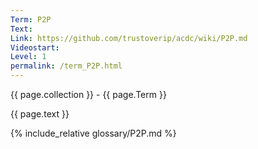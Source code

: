 ```yaml
---
Term: P2P
Text: 
Link: https://github.com/trustoverip/acdc/wiki/P2P.md
Videostart: 
Level: 1
permalink: /term_P2P.html
---
```


{{ page.collection }} - {{ page.Term }}

   {{ page.text }}

{% include_relative glossary/P2P.md %}
